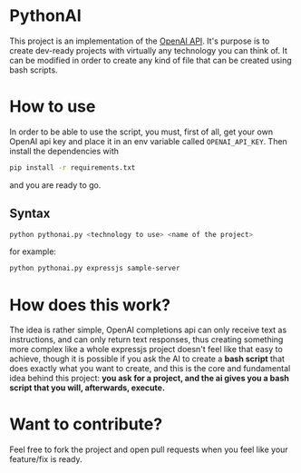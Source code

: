 # PythonAI
This project is an implementation of the [OpenAI API](https://openai.com/api/).
It's purpose is to create dev-ready projects with virtually any technology you can think of. It can be modified in order to create any kind of file that can be created using bash scripts.

# How to use
In order to be able to use the script, you must, first of all, get your own OpenAI api key and place it in an env variable called `OPENAI_API_KEY`.
Then install the dependencies with 

```sh
pip install -r requirements.txt 
```

and you are ready to go.

## Syntax

```sh
python pythonai.py <technology to use> <name of the project>
```

for example:

```sh
python pythonai.py expressjs sample-server
```

# How does this work?
The idea is rather simple, OpenAI completions api can only receive text as instructions, and can only return text responses, thus creating something more complex like a whole expressjs project doesn't feel like that easy to achieve, though it is possible if you ask the AI to create a **bash script** that does exactly what you want to create, and this is the core and fundamental idea behind this project: **you ask for a project, and the ai gives you a bash script that you will, afterwards, execute.**

# Want to contribute?
Feel free to fork the project and open pull requests when you feel like your feature/fix is ready.
